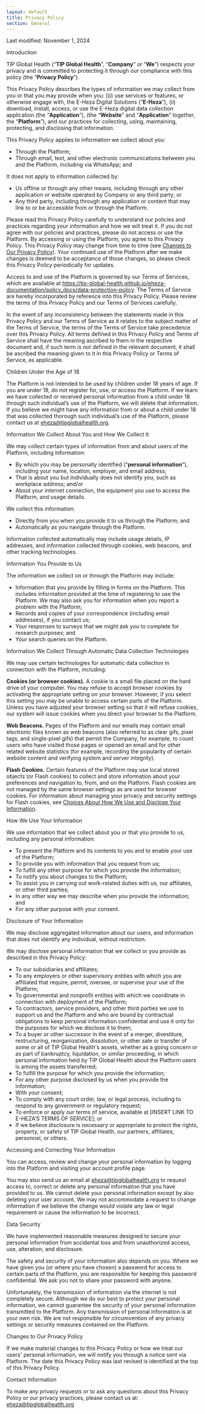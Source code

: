 ```yaml
---
layout: default
title: Privacy Policy
section: General
---
```


Last modified: November 1, 2024

Introduction

TIP Global Health (“**TIP Global Health**”, “**Company**” or “**We**”) respects your privacy and is committed to protecting it through our compliance with this policy (the “**Privacy Policy**”).

This Privacy Policy describes the types of information we may collect from you or that you may provide when you: \[(i) use services or features, or otherwise engage with, the E-Heza Digital Solutions (“**E-Heza**”), (ii) download, install, access, or use the E-Heza digital data collection application (the “**Application**”), (the “**Website**” and “**Application**” together, the “**Platform**”), and our practices for collecting, using, maintaining, protecting, and disclosing that information.

This Privacy Policy applies to information we collect about you:

- Through the Platform;
- Through email, text, and other electronic communications between you and the Platform, including via WhatsApp; and

It does not apply to information collected by:

- Us offline or through any other means, including through any other application or website operated by Company or any third party; or
- Any third party, including through any application or content that may link to or be accessible from or through the Platform.

Please read this Privacy Policy carefully to understand our policies and practices regarding your information and how we will treat it. If you do not agree with our policies and practices, please do not access or use the Platform. By accessing or using the Platform, you agree to this Privacy Policy. This Privacy Policy may change from time to time (see [Changes to Our Privacy Policy](#a286592)). Your continued use of the Platform after we make changes is deemed to be acceptance of those changes, so please check this Privacy Policy periodically for updates.

Access to and use of the Platform is governed by our Terms of Services, which are available at <https://tip-global-health.github.io/eheza-documentation/policy_docs/data-protection-policy>. The Terms of Service are hereby incorporated by reference into this Privacy Policy. Please review the terms of this Privacy Policy and our Terms of Services carefully.

In the event of any inconsistency between the statements made in this Privacy Policy and our Terms of Service as it relates to the subject matter of the Terms of Service, the terms of the Terms of Service take precedence over this Privacy Policy. All terms defined in this Privacy Policy and Terms of Service shall have the meaning ascribed to them in the respective document and, if such term is not defined in the relevant document, it shall be ascribed the meaning given to it in this Privacy Policy or Terms of Service, as applicable.

Children Under the Age of 18

The Platform is not intended to be used by children under 18 years of age. If you are under 18, do not register for, use, or access the Platform. If we learn we have collected or received personal information from a child under 18 through such individual’s use of the Platform, we will delete that information. If you believe we might have any information from or about a child under 18 that was collected thorough such individual’s use of the Platform, please contact us at <eheza@tipglobalhealth.org>.

Information We Collect About You and How We Collect It

We may collect certain types of information from and about users of the Platform, including information:

- By which you may be personally identified (“**personal information**”), including your name, location, employer, and email address;
- That is about you but individually does not identify you, such as workplace address; and/or
- About your internet connection, the equipment you use to access the Platform, and usage details.

We collect this information:

- Directly from you when you provide it to us through the Platform; and
- Automatically as you navigate through the Platform.

Information collected automatically may include usage details, IP addresses, and information collected through cookies, web beacons, and other tracking technologies.

Information You Provide to Us

The information we collect on or through the Platform may include:

- Information that you provide by filling in forms on the Platform. This includes information provided at the time of registering to use the Platform. We may also ask you for information when you report a problem with the Platform;
- Records and copies of your correspondence (including email addresses), if you contact us;
- Your responses to surveys that we might ask you to complete for research purposes; and
- Your search queries on the Platform.

Information We Collect Through Automatic Data Collection Technologies

We may use certain technologies for automatic data collection in connection with the Platform, including:

**Cookies (or browser cookies).** A cookie is a small file placed on the hard drive of your computer. You may refuse to accept browser cookies by activating the appropriate setting on your browser. However, if you select this setting you may be unable to access certain parts of the Platform. Unless you have adjusted your browser setting so that it will refuse cookies, our system will issue cookies when you direct your browser to the Platform.

**Web Beacons.** Pages of the Platform and our emails may contain small electronic files known as web beacons (also referred to as clear gifs, pixel tags, and single-pixel gifs) that permit the Company, for example, to count users who have visited those pages or opened an email and for other related website statistics (for example, recording the popularity of certain website content and verifying system and server integrity).

**Flash Cookies.** Certain features of the Platform may use local stored objects (or Flash cookies) to collect and store information about your preferences and navigation to, from, and on the Platform. Flash cookies are not managed by the same browser settings as are used for browser cookies. For information about managing your privacy and security settings for Flash cookies, see [Choices About How We Use and Disclose Your Information](#a741158).

How We Use Your Information

We use information that we collect about you or that you provide to us, including any personal information:

- To present the Platform and its contents to you and to enable your use of the Platform;
- To provide you with information that you request from us;
- To fulfill any other purpose for which you provide the information;
- To notify you about changes to the Platform;
- To assist you in carrying out work-related duties with us, our affiliates, or other third parties;
- In any other way we may describe when you provide the information; and
- For any other purpose with your consent.

Disclosure of Your Information

We may disclose aggregated information about our users, and information that does not identify any individual, without restriction.

We may disclose personal information that we collect or you provide as described in this Privacy Policy:

- To our subsidiaries and affiliates;
- To any employers or other supervisory entities with which you are affiliated that require, permit, oversee, or supervise your use of the Platform;
- To governmental and nonprofit entities with which we coordinate in connection with deployment of the Platform;
- To contractors, service providers, and other third parties we use to support us and the Platform and who are bound by contractual obligations to keep personal information confidential and use it only for the purposes for which we disclose it to them;
- To a buyer or other successor in the event of a merger, divestiture, restructuring, reorganization, dissolution, or other sale or transfer of some or all of TIP Global Health's assets, whether as a going concern or as part of bankruptcy, liquidation, or similar proceeding, in which personal information held by TIP Global Health about the Platform users is among the assets transferred;
- To fulfill the purpose for which you provide the information;
- For any other purpose disclosed by us when you provide the information;
- With your consent;
- To comply with any court order, law, or legal process, including to respond to any government or regulatory request;
- To enforce or apply our terms of service, available at \[INSERT LINK TO E-HEZA’S TERMS OF SERVICE\]; or
- If we believe disclosure is necessary or appropriate to protect the rights, property, or safety of TIP Global Health, our partners, affiliates, personnel, or others.

Accessing and Correcting Your Information

You can access, review and change your personal information by logging into the Platform and visiting your account profile page.

You may also send us an email at [eheza@tipglobalhealth.org](mailto:eheza@tipglobalhealth.org) to request access to, correct or delete any personal information that you have provided to us. We cannot delete your personal information except by also deleting your user account. We may not accommodate a request to change information if we believe the change would violate any law or legal requirement or cause the information to be incorrect.

Data Security

We have implemented reasonable measures designed to secure your personal information from accidental loss and from unauthorized access, use, alteration, and disclosure.

The safety and security of your information also depends on you. Where we have given you (or where you have chosen) a password for access to certain parts of the Platform, you are responsible for keeping this password confidential. We ask you not to share your password with anyone.

Unfortunately, the transmission of information via the internet is not completely secure. Although we do our best to protect your personal information, we cannot guarantee the security of your personal information transmitted to the Platform. Any transmission of personal information is at your own risk. We are not responsible for circumvention of any privacy settings or security measures contained on the Platform.

Changes to Our Privacy Policy

If we make material changes to this Privacy Policy or how we treat our users' personal information, we will notify you through a notice sent via Platform. The date this Privacy Policy was last revised is identified at the top of this Privacy Policy.

Contact Information

To make any privacy requests or to ask any questions about this Privacy Policy or our privacy practices, please contact us at: [eheza@tipglobalhealth.org](mailto:eheza@tipglobalhealth.org)

